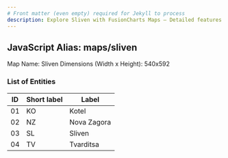 ```yaml
---
# Front matter (even empty) required for Jekyll to process
description: Explore Sliven with FusionCharts Maps – Detailed features for seamless integration. Try now & enhance your data visualization today! 
---
```


## JavaScript Alias: maps/sliven

Map Name: Sliven
Dimensions (Width x Height): 540x592





### List of Entities

ID | Short label | Label
---|---|---|
01|KO|Kotel
02|NZ|Nova Zagora
03|SL|Sliven
04|TV|Tvarditsa

